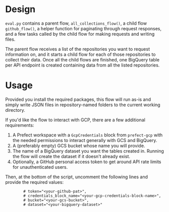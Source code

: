 # Design

`eval.py` contains a parent flow, `all_collections_flow()`, a child flow `github_flow()`, a helper function for paginating through request responses, and a few tasks called by the child flow for making requests and writing files.

The parent flow receives a list of the repositories you want to request information on, and it starts a child flow for each of those repositories to collect their data. Once all the child flows are finished, one BigQuery table per API endpoint is created containing data from all the listed repositories.

# Usage

Provided you install the required packages, this flow will run as-is and simply write JSON files in repository-named folders to the current working directory.

If you'd like the flow to interact with GCP, there are a few additional requirements:

1. A Prefect workspace with a `GcpCredentials` block from `prefect-gcp` with the needed permissions to interact generally with GCS and BigQuery.
2. A (preferably empty) GCS bucket whose name you will provide.
3. The name of a BigQuery dataset you want the tables created in. Running the flow will create the dataset if it doesn't already exist.
4. Optionally, a GitHub personal access token to get around API rate limits for unauthenticated users.

Then, at the bottom of the script, uncomment the following lines and provide the required values:
```
        # token="<your-github-pat>",
        # credentials_block_name="<your-gcp-credentials-block-name>",
        # bucket="<your-gcs-bucket>",
        # dataset="<your-bigquery-dataset>"
```
